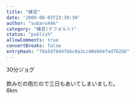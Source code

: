 ```yaml
---
title: "練習"
date: '2009-08-03T23:30:30'
author: "subaru44k"
category: "練習(デフォルト)"
status: "publish"
allowComments: true
convertBreaks: false
entryHash: "7da5d76447bbc0a3cc40eb64fad762b6"
---
```

30分ジョグ<br>
<br>
飲みだの雨だので三日もあいてしまいました。<br>
6km
